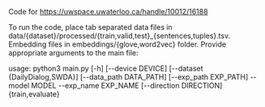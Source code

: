 Code for https://uwspace.uwaterloo.ca/handle/10012/16188

To run the code, place tab separated data files in data/{dataset}/processed/{train,valid,test}_{sentences,tuples}.tsv. Embedding files in embeddings/{glove,word2vec} folder. Provide appropriate arguments to the main file:

usage: python3 main.py [-h] [--device DEVICE]
               [--dataset {DailyDialog,SWDA}]
               [--data_path DATA_PATH] [--exp_path EXP_PATH] --model MODEL
               --exp_name EXP_NAME [--direction DIRECTION]
               {train,evaluate}
